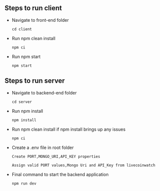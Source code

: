 ## Steps to run client

- Navigate to front-end folder
  ```
  cd client
  ```
- Run npm clean install
  ```
  npm ci
  ```
- Run npm start

  ```
  npm start
  ```

## Steps to run server

- Navigate to backend-end folder
  ```
  cd server
  ```
- Run npm install
  ```
  npm install
  ```
- Run npm clean install if npm install brings up any issues
  ```
  npm ci
  ```
- Create a .env file in root folder
  ```
  Create PORT,MONGO_URI,API_KEY properties
  ```
  ```
  Assign valid PORT values,Mongo Uri and API_Key from livecoinwatch 
  ```
- Final command to start the backend application

  ```
  npm run dev
  ```



